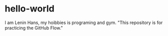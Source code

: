 # hello-world

I am Lenin Hans, my hoibbies is programing and gym.
"This repository is for practicing the GitHub Flow."
